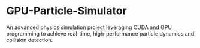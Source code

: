 # GPU-Particle-Simulator
An advanced physics simulation project leveraging CUDA and GPU programming to achieve real-time, high-performance particle dynamics and collision detection.
